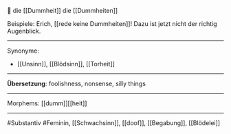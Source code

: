 🔴 die [[Dummheit]]
die [[Dummheiten]]

Beispiele:
Erich, [[rede keine Dummheiten]]! Dazu ist jetzt nicht der richtig Augenblick. 

---
Synonyme:
- [[Unsinn]], [[Blödsinn]], [[Torheit]]

---
**Übersetzung**: foolishness, nonsense, silly things

---
Morphems:
[[dumm]][[heit]]

---
#Substantiv #Feminin, [[Schwachsinn]], [[doof]], [[Begabung]], [[Blödelei]]